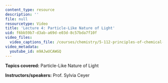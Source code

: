 ```yaml
---
content_type: resource
description: ''
file: null
resourcetype: Video
title: 'Lecture 4: Particle-Like Nature of Light'
uid: f6bb59b7-d3ab-a69d-e03d-8c57bda7f10f
video_files:
  video_captions_file: /courses/chemistry/5-112-principles-of-chemical-science-fall-2005/video-lectures/lecture-4-particle-like-nature-of-light/m9AJwUCAWGQ.vtt
video_metadata:
  youtube_id: m9AJwUCAWGQ
---
```


**Topics covered:** Particle-Like Nature of Light

**Instructors/speakers:** Prof. Sylvia Ceyer